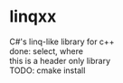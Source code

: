 # linqxx
C#'s linq-like library for c++  
done: select, where  
this is a header only library  
TODO: cmake install  
